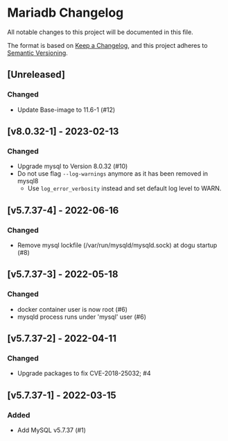 # Mariadb Changelog

All notable changes to this project will be documented in this file.

The format is based on [Keep a Changelog](https://keepachangelog.com/en/1.0.0/),
and this project adheres to [Semantic Versioning](https://semver.org/spec/v2.0.0.html).

## [Unreleased]
### Changed
- Update Base-image to 11.6-1 (#12)
  
## [v8.0.32-1] - 2023-02-13
### Changed
- Upgrade mysql to Version 8.0.32 (#10)
- Do not use flag `--log-warnings` anymore as it has been removed in mysql8
  - Use `log_error_verbosity` instead and set default log level to WARN.

## [v5.7.37-4] - 2022-06-16
### Changed
- Remove mysql lockfile (/var/run/mysqld/mysqld.sock) at dogu startup (#8)

## [v5.7.37-3] - 2022-05-18
### Changed
- docker container user is now root (#6)
- mysqld process runs under 'mysql' user (#6)

## [v5.7.37-2] - 2022-04-11
### Changed
- Upgrade packages to fix CVE-2018-25032; #4

## [v5.7.37-1] - 2022-03-15
### Added
- Add MySQL v5.7.37 (#1)
